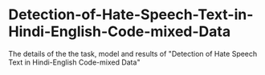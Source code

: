 # Detection-of-Hate-Speech-Text-in-Hindi-English-Code-mixed-Data
The details of the the task, model and results of "Detection of Hate Speech Text in Hindi-English Code-mixed Data"
